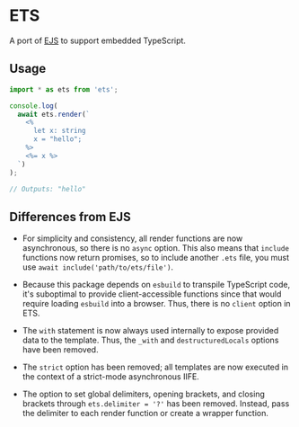 # ETS

A port of [EJS](https://ejs.co) to support embedded TypeScript.

## Usage

```typescript
import * as ets from 'ets';

console.log(
  await ets.render(`
    <%
      let x: string
      x = "hello";
    %>
    <%= x %>
  `)
);

// Outputs: "hello"
```

## Differences from EJS

- For simplicity and consistency, all render functions are now asynchronous, so there is no `async` option. This also means that `include` functions now return promises, so to include another `.ets` file, you must use `await include('path/to/ets/file')`.

- Because this package depends on `esbuild` to transpile TypeScript code, it's suboptimal to provide client-accessible functions since that would require loading `esbuild` into a browser. Thus, there is no `client` option in ETS.

- The `with` statement is now always used internally to expose provided data to the template. Thus, the `_with` and `destructuredLocals` options have been removed.

- The `strict` option has been removed; all templates are now executed in the context of a strict-mode asynchronous IIFE.

- The option to set global delimiters, opening brackets, and closing brackets through `ets.delimiter = '?'` has been removed. Instead, pass the delimiter to each render function or create a wrapper function.
